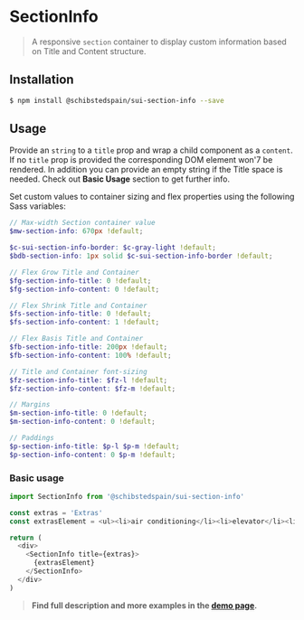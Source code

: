 # SectionInfo

> A responsive `section` container to display custom information based on Title and Content structure.

<!-- ![](./assets/preview.png) -->

## Installation

```sh
$ npm install @schibstedspain/sui-section-info --save
```

## Usage
Provide an `string` to a `title` prop and wrap a child component as a `content`. If no `title` prop is provided the corresponding DOM element won'7 be rendered. In addition you can provide an empty string if the Title space is needed.
Check out **Basic Usage** section to get further info.

Set custom values to container sizing and flex properties using the following Sass variables:

```scss
// Max-width Section container value
$mw-section-info: 670px !default;

$c-sui-section-info-border: $c-gray-light !default;
$bdb-section-info: 1px solid $c-sui-section-info-border !default;

// Flex Grow Title and Container
$fg-section-info-title: 0 !default;
$fg-section-info-content: 0 !default;

// Flex Shrink Title and Container
$fs-section-info-title: 0 !default;
$fs-section-info-content: 1 !default;

// Flex Basis Title and Container
$fb-section-info-title: 200px !default;
$fb-section-info-content: 100% !default;

// Title and Container font-sizing
$fz-section-info-title: $fz-l !default;
$fz-section-info-content: $fz-m !default;

// Margins
$m-section-info-title: 0 !default;
$m-section-info-content: 0 !default;

// Paddings
$p-section-info-title: $p-l $p-m !default;
$p-section-info-content: 0 $p-m !default;
```

### Basic usage
```js
import SectionInfo from '@schibstedspain/sui-section-info'

const extras = 'Extras'
const extrasElement = <ul><li>air conditioning</li><li>elevator</li><li>parking</li></ul>

return (
  <div>
    <SectionInfo title={extras}>
      {extrasElement}
    </SectionInfo>
  </div>
)
```


> **Find full description and more examples in the [demo page](#).**